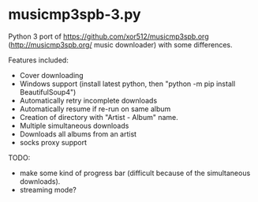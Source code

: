 # musicmp3spb-3.py
Python 3 port of https://github.com/xor512/musicmp3spb.org (http://musicmp3spb.org/ music downloader) with some differences.

Features included:
* Cover downloading
* Windows support (install latest python, then "python -m pip install BeautifulSoup4")
* Automatically retry incomplete downloads
* Automatically resume if re-run on same album
* Creation of directory with "Artist - Album" name.
* Multiple simultaneous downloads
* Downloads all albums from an artist
* socks proxy support


TODO:
* make some kind of progress bar (difficult because of the simultaneous downloads).
* streaming mode?
